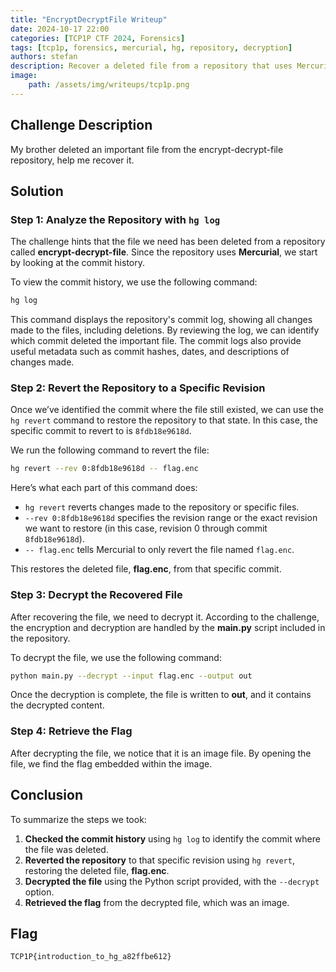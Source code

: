 ```yaml
---
title: "EncryptDecryptFile Writeup"
date: 2024-10-17 22:00
categories: [TCP1P CTF 2024, Forensics]
tags: [tcp1p, forensics, mercurial, hg, repository, decryption]
authors: stefan
description: Recover a deleted file from a repository that uses Mercurial (hg) for version control, decrypt it using a given script, and obtain the flag.
image:
    path: /assets/img/writeups/tcp1p.png
---
```


## Challenge Description

My brother deleted an important file from the encrypt-decrypt-file repository, help me recover it.

## Solution

### Step 1: Analyze the Repository with `hg log`

The challenge hints that the file we need has been deleted from a repository called **encrypt-decrypt-file**. Since the repository uses **Mercurial**, we start by looking at the commit history.

To view the commit history, we use the following command:

```bash
hg log
```

This command displays the repository's commit log, showing all changes made to the files, including deletions. By reviewing the log, we can identify which commit deleted the important file. The commit logs also provide useful metadata such as commit hashes, dates, and descriptions of changes made.

### Step 2: Revert the Repository to a Specific Revision

Once we’ve identified the commit where the file still existed, we can use the `hg revert` command to restore the repository to that state. In this case, the specific commit to revert to is `8fdb18e9618d`.

We run the following command to revert the file:

```bash
hg revert --rev 0:8fdb18e9618d -- flag.enc
```

Here’s what each part of this command does:
- `hg revert` reverts changes made to the repository or specific files.
- `--rev 0:8fdb18e9618d` specifies the revision range or the exact revision we want to restore (in this case, revision 0 through commit `8fdb18e9618d`).
- `-- flag.enc` tells Mercurial to only revert the file named `flag.enc`.

This restores the deleted file, **flag.enc**, from that specific commit.

### Step 3: Decrypt the Recovered File

After recovering the file, we need to decrypt it. According to the challenge, the encryption and decryption are handled by the **main.py** script included in the repository.

To decrypt the file, we use the following command:

```bash
python main.py --decrypt --input flag.enc --output out
```

Once the decryption is complete, the file is written to **out**, and it contains the decrypted content.

### Step 4: Retrieve the Flag

After decrypting the file, we notice that it is an image file. By opening the file, we find the flag embedded within the image.

## Conclusion

To summarize the steps we took:

1. **Checked the commit history** using `hg log` to identify the commit where the file was deleted.
2. **Reverted the repository** to that specific revision using `hg revert`, restoring the deleted file, **flag.enc**.
3. **Decrypted the file** using the Python script provided, with the `--decrypt` option.
4. **Retrieved the flag** from the decrypted file, which was an image.

## Flag
`TCP1P{introduction_to_hg_a82ffbe612}`
